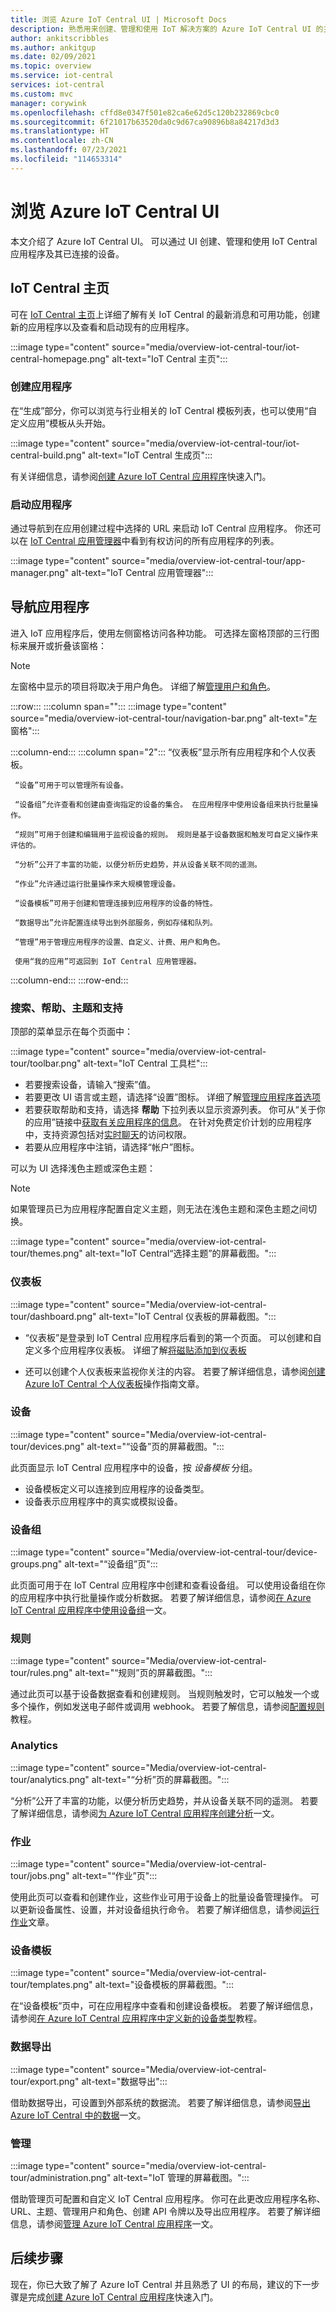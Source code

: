 ```yaml
---
title: 浏览 Azure IoT Central UI | Microsoft Docs
description: 熟悉用来创建、管理和使用 IoT 解决方案的 Azure IoT Central UI 的主要区域。
author: ankitscribbles
ms.author: ankitgup
ms.date: 02/09/2021
ms.topic: overview
ms.service: iot-central
services: iot-central
ms.custom: mvc
manager: corywink
ms.openlocfilehash: cffd8e0347f501e82ca6e62d5c120b232869cbc0
ms.sourcegitcommit: 6f21017b63520da0c9d67ca90896b8a84217d3d3
ms.translationtype: HT
ms.contentlocale: zh-CN
ms.lasthandoff: 07/23/2021
ms.locfileid: "114653314"
---
```

# <a name="take-a-tour-of-the-azure-iot-central-ui"></a>浏览 Azure IoT Central UI

本文介绍了 Azure IoT Central UI。 可以通过 UI 创建、管理和使用 IoT Central 应用程序及其已连接的设备。

## <a name="iot-central-homepage"></a>IoT Central 主页

可在 [IoT Central 主页](https://apps.azureiotcentral.com/)上详细了解有关 IoT Central 的最新消息和可用功能，创建新的应用程序以及查看和启动现有的应用程序。

:::image type="content" source="media/overview-iot-central-tour/iot-central-homepage.png" alt-text="IoT Central 主页":::

### <a name="create-an-application"></a>创建应用程序

在“生成”部分，你可以浏览与行业相关的 IoT Central 模板列表，也可以使用“自定义应用”模板从头开始。  

:::image type="content" source="media/overview-iot-central-tour/iot-central-build.png" alt-text="IoT Central 生成页":::

有关详细信息，请参阅[创建 Azure IoT Central 应用程序](quick-deploy-iot-central.md)快速入门。

### <a name="launch-your-application"></a>启动应用程序

通过导航到在应用创建过程中选择的 URL 来启动 IoT Central 应用程序。 你还可以在 [IoT Central 应用管理器](https://apps.azureiotcentral.com/myapps)中看到有权访问的所有应用程序的列表。

:::image type="content" source="media/overview-iot-central-tour/app-manager.png" alt-text="IoT Central 应用管理器":::

## <a name="navigate-your-application"></a>导航应用程序

进入 IoT 应用程序后，使用左侧窗格访问各种功能。 可选择左窗格顶部的三行图标来展开或折叠该窗格：

> [!NOTE]
> 左窗格中显示的项目将取决于用户角色。 详细了解[管理用户和角色](howto-manage-users-roles.md)。 

:::row:::
  :::column span="":::
      :::image type="content" source="media/overview-iot-central-tour/navigation-bar.png" alt-text="左窗格":::

  :::column-end:::
  :::column span="2":::
     “仪表板”显示所有应用程序和个人仪表板。 
     
     “设备”可用于可以管理所有设备。

     “设备组”允许查看和创建由查询指定的设备的集合。 在应用程序中使用设备组来执行批量操作。

     “规则”可用于创建和编辑用于监视设备的规则。 规则是基于设备数据和触发可自定义操作来评估的。

     “分析”公开了丰富的功能，以便分析历史趋势，并从设备关联不同的遥测。

     “作业”允许通过运行批量操作来大规模管理设备。

     “设备模板”可用于创建和管理连接到应用程序的设备的特性。

     “数据导出”允许配置连续导出到外部服务，例如存储和队列。

     “管理”用于管理应用程序的设置、自定义、计费、用户和角色。

     使用“我的应用”可返回到 IoT Central 应用管理器。
     
   :::column-end:::
:::row-end:::

### <a name="search-help-theme-and-support"></a>搜索、帮助、主题和支持

顶部的菜单显示在每个页面中：

:::image type="content" source="media/overview-iot-central-tour/toolbar.png" alt-text="IoT Central 工具栏":::

* 若要搜索设备，请输入“搜索”值。
* 若要更改 UI 语言或主题，请选择“设置”图标。 详细了解[管理应用程序首选项](howto-manage-preferences.md)
* 若要获取帮助和支持，请选择 **帮助** 下拉列表以显示资源列表。 你可从“关于你的应用”链接中[获取有关应用程序的信息](howto-faq.yml#how-do-i-get-information-about-my-application-)。 在针对免费定价计划的应用程序中，支持资源包括对[实时聊天](howto-show-hide-chat.md)的访问权限。
* 若要从应用程序中注销，请选择“帐户”图标。

可以为 UI 选择浅色主题或深色主题：

> [!NOTE]
> 如果管理员已为应用程序配置自定义主题，则无法在浅色主题和深色主题之间切换。

:::image type="content" source="media/overview-iot-central-tour/themes.png" alt-text="IoT Central“选择主题”的屏幕截图。":::

### <a name="dashboard"></a>仪表板

:::image type="content" source="Media/overview-iot-central-tour/dashboard.png" alt-text="IoT Central 仪表板的屏幕截图。":::

* “仪表板”是登录到 IoT Central 应用程序后看到的第一个页面。 可以创建和自定义多个应用程序仪表板。 详细了解[将磁贴添加到仪表板](howto-manage-dashboards.md)

* 还可以创建个人仪表板来监视你关注的内容。 若要了解详细信息，请参阅[创建 Azure IoT Central 个人仪表板](howto-manage-dashboards.md)操作指南文章。

### <a name="devices"></a>设备

:::image type="content" source="Media/overview-iot-central-tour/devices.png" alt-text="“设备”页的屏幕截图。":::

此页面显示 IoT Central 应用程序中的设备，按 _设备模板_ 分组。

* 设备模板定义可以连接到应用程序的设备类型。
* 设备表示应用程序中的真实或模拟设备。

### <a name="device-groups"></a>设备组

:::image type="content" source="Media/overview-iot-central-tour/device-groups.png" alt-text="“设备组”页":::

此页面可用于在 IoT Central 应用程序中创建和查看设备组。 可以使用设备组在你的应用程序中执行批量操作或分析数据。 若要了解详细信息，请参阅[在 Azure IoT Central 应用程序中使用设备组](tutorial-use-device-groups.md)一文。

### <a name="rules"></a>规则
:::image type="content" source="Media/overview-iot-central-tour/rules.png" alt-text="“规则”页的屏幕截图。":::

通过此页可以基于设备数据查看和创建规则。 当规则触发时，它可以触发一个或多个操作，例如发送电子邮件或调用 webhook。 若要了解信息，请参阅[配置规则](tutorial-create-telemetry-rules.md)教程。

### <a name="analytics"></a>Analytics

:::image type="content" source="Media/overview-iot-central-tour/analytics.png" alt-text="“分析”页的屏幕截图。":::

“分析”公开了丰富的功能，以便分析历史趋势，并从设备关联不同的遥测。 若要了解详细信息，请参阅[为 Azure IoT Central 应用程序创建分析](howto-create-analytics.md)一文。

### <a name="jobs"></a>作业

:::image type="content" source="Media/overview-iot-central-tour/jobs.png" alt-text="“作业”页":::

使用此页可以查看和创建作业，这些作业可用于设备上的批量设备管理操作。 可以更新设备属性、设置，并对设备组执行命令。 若要了解详细信息，请参阅[运行作业](howto-manage-devices-in-bulk.md)文章。

### <a name="device-templates"></a>设备模板

:::image type="content" source="Media/overview-iot-central-tour/templates.png" alt-text="设备模板的屏幕截图。":::

在“设备模板”页中，可在应用程序中查看和创建设备模板。 若要了解详细信息，请参阅[在 Azure IoT Central 应用程序中定义新的设备类型](howto-set-up-template.md)教程。

### <a name="data-export"></a>数据导出

:::image type="content" source="Media/overview-iot-central-tour/export.png" alt-text="数据导出":::

借助数据导出，可设置到外部系统的数据流。 若要了解详细信息，请参阅[导出 Azure IoT Central 中的数据](./howto-export-data.md)一文。

### <a name="administration"></a>管理

:::image type="content" source="media/overview-iot-central-tour/administration.png" alt-text="IoT 管理的屏幕截图。":::

借助管理页可配置和自定义 IoT Central 应用程序。 你可在此更改应用程序名称、URL、主题、管理用户和角色、创建 API 令牌以及导出应用程序。 若要了解详细信息，请参阅[管理 Azure IoT Central 应用程序](howto-administer.md)一文。

## <a name="next-steps"></a>后续步骤

现在，你已大致了解了 Azure IoT Central 并且熟悉了 UI 的布局，建议的下一步骤是完成[创建 Azure IoT Central 应用程序](quick-deploy-iot-central.md)快速入门。
